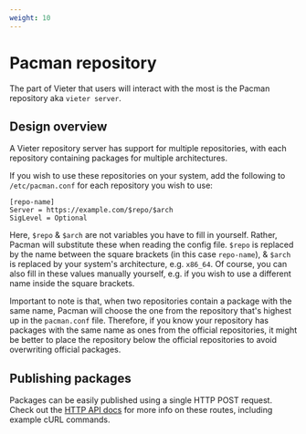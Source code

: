 ```yaml
---
weight: 10
---
```

# Pacman repository

The part of Vieter that users will interact with the most is the Pacman
repository aka `vieter server`.

## Design overview

A Vieter repository server has support for multiple repositories, with each
repository containing packages for multiple architectures.

If you wish to use these repositories on your system, add the following to
`/etc/pacman.conf` for each repository you wish to use:

```
[repo-name]
Server = https://example.com/$repo/$arch
SigLevel = Optional
```

Here, `$repo` & `$arch` are not variables you have to fill in yourself. Rather,
Pacman will substitute these when reading the config file. `$repo` is replaced
by the name between the square brackets (in this case `repo-name`), & `$arch`
is replaced by your system's architecture, e.g. `x86_64`. Of course, you can
also fill in these values manually yourself, e.g. if you wish to use a
different name inside the square brackets.

Important to note is that, when two repositories contain a package with the
same name, Pacman will choose the one from the repository that's highest up in
the `pacman.conf` file. Therefore, if you know your repository has packages
with the same name as ones from the official repositories, it might be better
to place the repository below the official repositories to avoid overwriting
official packages.

## Publishing packages

Packages can be easily published using a single HTTP POST request. Check out
the [HTTP API docs](https://rustybever.be/docs/vieter/api/) for more info on
these routes, including example cURL commands.
